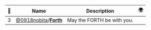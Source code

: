 |:star2: | Name | Description | 🌍|
|---|---|---|---|
|3|[@0918nobita](https://github.com/0918nobita)/[**Forth**](https://github.com/0918nobita/Forth)|May the FORTH be with you.||

